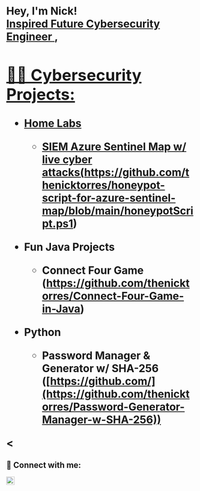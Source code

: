 <h1>Hey, I'm Nick! <br/><a href="https://github.com/thenicktorres">Inspired Future Cybersecurity Engineer </a>, <a href="www.linkedin.com/in/nick-torres11">

<h2>👨‍💻 Cybersecurity Projects:</h2>


- <b>Home Labs</b>
  - SIEM Azure Sentinel Map w/ live cyber attacks(https://github.com/thenicktorres/honeypot-script-for-azure-sentinel-map/blob/main/honeypotScript.ps1)

- <b>Fun Java Projects</b>
  - Connect Four Game (https://github.com/thenicktorres/Connect-Four-Game-in-Java)
  
- <b>Python</b>
  - Password Manager & Generator w/ SHA-256 ([https://github.com/](https://github.com/thenicktorres/Password-Generator-Manager-w-SHA-256))

<
<h2> 🤳 Connect with me:</h2>


[<img align="left" alt="NickTorres | LinkedIn" width="22px" src="https://cdn.jsdelivr.net/npm/simple-icons@v3/icons/linkedin.svg" />][linkedin]



[linkedin]: https://linkedin.com/in/nick-torres11

<!--

